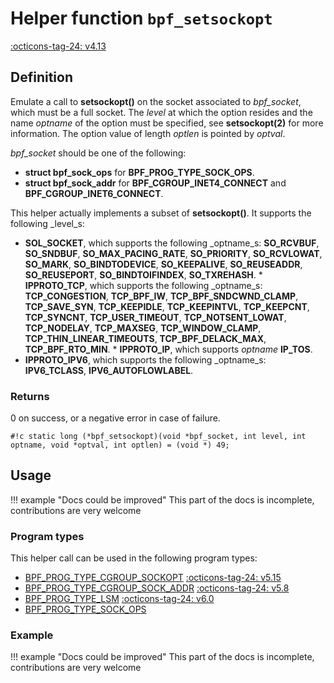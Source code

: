 # Helper function `bpf_setsockopt`

<!-- [FEATURE_TAG](bpf_setsockopt) -->
[:octicons-tag-24: v4.13](https://github.com/torvalds/linux/commit/8c4b4c7e9ff0447995750d9329949fa082520269)
<!-- [/FEATURE_TAG] -->

## Definition

<!-- [HELPER_FUNC_DEF] -->
Emulate a call to **setsockopt()** on the socket associated to _bpf_socket_, which must be a full socket. The _level_ at which the option resides and the name _optname_ of the option must be specified, see **setsockopt(2)** for more information. The option value of length _optlen_ is pointed by _optval_.

_bpf_socket_ should be one of the following:

* **struct bpf_sock_ops** for **BPF_PROG_TYPE_SOCK_OPS**.
* **struct bpf_sock_addr** for **BPF_CGROUP_INET4_CONNECT**
  and **BPF_CGROUP_INET6_CONNECT**.

This helper actually implements a subset of **setsockopt()**. It supports the following _level_s:

* **SOL_SOCKET**, which supports the following _optname_s:
  **SO_RCVBUF**, **SO_SNDBUF**, **SO_MAX_PACING_RATE**,   **SO_PRIORITY**, **SO_RCVLOWAT**, **SO_MARK**,   **SO_BINDTODEVICE**, **SO_KEEPALIVE**, **SO_REUSEADDR**,   **SO_REUSEPORT**, **SO_BINDTOIFINDEX**, **SO_TXREHASH**. * **IPPROTO_TCP**, which supports the following _optname_s:
  **TCP_CONGESTION**, **TCP_BPF_IW**,   **TCP_BPF_SNDCWND_CLAMP**, **TCP_SAVE_SYN**,   **TCP_KEEPIDLE**, **TCP_KEEPINTVL**, **TCP_KEEPCNT**,   **TCP_SYNCNT**, **TCP_USER_TIMEOUT**, **TCP_NOTSENT_LOWAT**,   **TCP_NODELAY**, **TCP_MAXSEG**, **TCP_WINDOW_CLAMP**,   **TCP_THIN_LINEAR_TIMEOUTS**, **TCP_BPF_DELACK_MAX**,   **TCP_BPF_RTO_MIN**. * **IPPROTO_IP**, which supports _optname_ **IP_TOS**.
* **IPPROTO_IPV6**, which supports the following _optname_s:
  **IPV6_TCLASS**, **IPV6_AUTOFLOWLABEL**.

### Returns

0 on success, or a negative error in case of failure.

`#!c static long (*bpf_setsockopt)(void *bpf_socket, int level, int optname, void *optval, int optlen) = (void *) 49;`
<!-- [/HELPER_FUNC_DEF] -->

## Usage

!!! example "Docs could be improved"
    This part of the docs is incomplete, contributions are very welcome

### Program types

This helper call can be used in the following program types:

<!-- DO NOT EDIT MANUALLY -->
<!-- [HELPER_FUNC_PROG_REF] -->
 * [BPF_PROG_TYPE_CGROUP_SOCKOPT](../program-type/BPF_PROG_TYPE_CGROUP_SOCKOPT.md) [:octicons-tag-24: v5.15](2c531639deb5e3ddfd6e8123b82052b2d9fbc6e5)
 * [BPF_PROG_TYPE_CGROUP_SOCK_ADDR](../program-type/BPF_PROG_TYPE_CGROUP_SOCK_ADDR.md) [:octicons-tag-24: v5.8](beecf11bc2188067824591612151c4dc6ec383c7)
 * [BPF_PROG_TYPE_LSM](../program-type/BPF_PROG_TYPE_LSM.md) [:octicons-tag-24: v6.0](9113d7e48e9128522b9f5a54dfd30dff10509a92)
 * [BPF_PROG_TYPE_SOCK_OPS](../program-type/BPF_PROG_TYPE_SOCK_OPS.md)
<!-- [/HELPER_FUNC_PROG_REF] -->

### Example

!!! example "Docs could be improved"
    This part of the docs is incomplete, contributions are very welcome
